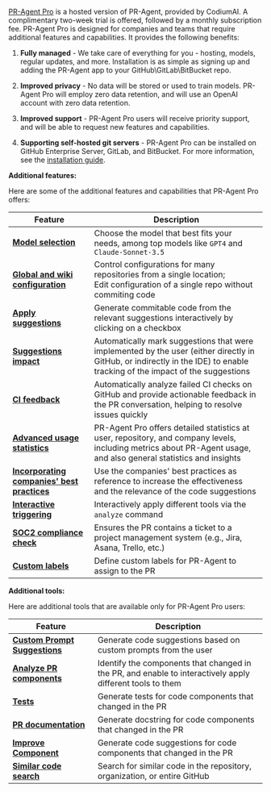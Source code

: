 [PR-Agent Pro](https://www.codium.ai/pricing/) is a hosted version of PR-Agent, provided by CodiumAI. A complimentary two-week trial is offered, followed by a monthly subscription fee.
PR-Agent Pro is designed for companies and teams that require additional features and capabilities. It provides the following benefits:

1. **Fully managed** - We take care of everything for you - hosting, models, regular updates, and more. Installation is as simple as signing up and adding the PR-Agent app to your GitHub\GitLab\BitBucket repo.

2. **Improved privacy** - No data will be stored or used to train models. PR-Agent Pro will employ zero data retention, and will use an OpenAI account with zero data retention.

3. **Improved support** - PR-Agent Pro users will receive priority support, and will be able to request new features and capabilities.

4. **Supporting self-hosted git servers** - PR-Agent Pro can be installed on GitHub Enterprise Server, GitLab, and BitBucket. For more information, see the [installation guide](https://pr-agent-docs.codium.ai/installation/pr_agent_pro/).

**Additional features:**

Here are some of the additional features and capabilities that PR-Agent Pro offers:

| Feature                                                                                                              | Description                                                                                                                                                      |
|----------------------------------------------------------------------------------------------------------------------|------------------------------------------------------------------------------------------------------------------------------------------------------------------|
| [**Model selection**](https://pr-agent-docs.codium.ai/usage-guide/PR_agent_pro_models/#pr-agent-pro-models)          | Choose the model that best fits your needs, among top models like `GPT4` and `Claude-Sonnet-3.5`                                                                 
| [**Global and wiki configuration**](https://pr-agent-docs.codium.ai/usage-guide/configuration_options/)              | Control configurations for many repositories from a single location; <br>Edit configuration of a single repo without commiting code                              |
| [**Apply suggestions**](https://pr-agent-docs.codium.ai/tools/improve/#overview)                                     | Generate commitable code from the relevant suggestions interactively by clicking on a checkbox                                                                   |
| [**Suggestions impact**](https://pr-agent-docs.codium.ai/tools/improve/#assessing-impact)                         | Automatically mark suggestions that were implemented by the user (either directly in GitHub, or indirectly in the IDE) to enable tracking of the impact of the suggestions |
| [**CI feedback**](https://pr-agent-docs.codium.ai/tools/ci_feedback/) | Automatically analyze failed CI checks on GitHub and provide actionable feedback in the PR conversation, helping to resolve issues quickly |
| [**Advanced usage statistics**](https://www.codium.ai/contact/#/)                                                    | PR-Agent Pro offers detailed statistics at user, repository, and company levels, including metrics about PR-Agent usage, and also general statistics and insights |
| [**Incorporating companies' best practices**](https://pr-agent-docs.codium.ai/tools/improve/#best-practices)         | Use the companies' best practices as reference to increase the effectiveness and the relevance of the code suggestions                                           |
| [**Interactive triggering**](https://pr-agent-docs.codium.ai/tools/analyze/#example-usage)                           | Interactively apply different tools via the `analyze` command                                                                                                    |
| [**SOC2 compliance check**](https://pr-agent-docs.codium.ai/tools/review/#configuration-options)                     | Ensures the PR contains a ticket to a project management system (e.g., Jira, Asana, Trello, etc.)                                                                
| [**Custom labels**](https://pr-agent-docs.codium.ai/tools/describe/#handle-custom-labels-from-the-repos-labels-page) | Define custom labels for PR-Agent to assign to the PR                                                                                                            |

**Additional tools:**

Here are additional tools that are available only for PR-Agent Pro users:

| Feature | Description |
|---------|-------------|
| [**Custom Prompt Suggestions**](https://pr-agent-docs.codium.ai/tools/custom_prompt/) | Generate code suggestions based on custom prompts from the user |
| [**Analyze PR components**](https://pr-agent-docs.codium.ai/tools/analyze/) | Identify the components that changed in the PR, and enable to interactively apply different tools to them |
| [**Tests**](https://pr-agent-docs.codium.ai/tools/test/) | Generate tests for code components that changed in the PR |
| [**PR documentation**](https://pr-agent-docs.codium.ai/tools/documentation/) | Generate docstring for code components that changed in the PR |
| [**Improve Component**](https://pr-agent-docs.codium.ai/tools/improve_component/) | Generate code suggestions for code components that changed in the PR |
| [**Similar code search**](https://pr-agent-docs.codium.ai/tools/similar_code/) | Search for similar code in the repository, organization, or entire GitHub |



